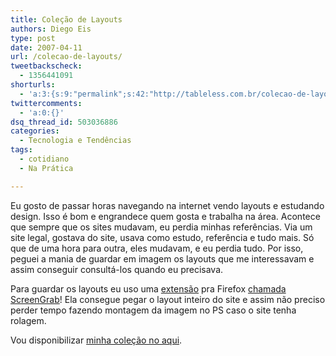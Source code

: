 ```yaml
---
title: Coleção de Layouts
authors: Diego Eis
type: post
date: 2007-04-11
url: /colecao-de-layouts/
tweetbackscheck:
  - 1356441091
shorturls:
  - 'a:3:{s:9:"permalink";s:42:"http://tableless.com.br/colecao-de-layouts";s:7:"tinyurl";s:26:"http://tinyurl.com/3qdhjal";s:4:"isgd";s:19:"http://is.gd/39qxrf";}'
twittercomments:
  - 'a:0:{}'
dsq_thread_id: 503036886
categories:
  - Tecnologia e Tendências
tags:
  - cotidiano
  - Na Prática

---
```

Eu gosto de passar horas navegando na internet vendo layouts e estudando design. Isso é bom e engrandece quem gosta e trabalha na área. Acontece que sempre que os sites mudavam, eu perdia minhas referências. Via um site legal, gostava do site, usava como estudo, referência e tudo mais. Só que de uma hora para outra, eles mudavam, e eu perdia tudo. Por isso, peguei a mania de guardar em imagem os layouts que me interessavam e assim conseguir consultá-los quando eu precisava.

Para guardar os layouts eu uso uma [extensão][1] pra Firefox [chamada ScreenGrab][2]! Ela consegue pegar o layout inteiro do site e assim não preciso perder tempo fazendo montagem da imagem no PS caso o site tenha rolagem.

Vou disponibilizar [minha coleção no aqui][3].

 [1]: http://tableless.com.br/categorias/extensions/
 [2]: http://tableless.com.br/extension-screen-grab
 [3]: http://diegoeis.com/colecao-de-layouts-para-referencia-de-design/